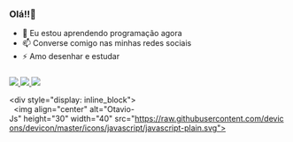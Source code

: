 ### Olá!!👋


- 🌱 Eu estou aprendendo programação agora
- 📫 Converse comigo nas minhas redes sociais
- ⚡ Amo desenhar e estudar

### <div align="center">
  <a href="https://github.com/yunotwo2">
  <img height="180em" src="https://github-readme-stats.vercel.app/api?username=yunotwo2&show_icons=true&theme=dracula&include_all_commits=true&count_private=true"/>
  <img height="180em" src="https://github-readme-stats.vercel.app/api/top-langs/?username=yunotwo2&layout=compact&langs_count=7&theme=dracula"/>
</div>
<a href="https://instagram.com/otavio_afs_" target="_blank"><img src="https://img.shields.io/badge/-Instagram-%23E4405F?style=for-the-badge&logo=instagram&logoColor=white" target="_blank"></a>
  
 ​<div style="display: inline_block"><br> 
 ​  <img align="center" alt="Otavio-Js" height="30" width="40" src="https://raw.githubusercontent.com/devicons/devicon/master/icons/javascript/javascript-plain.svg">
